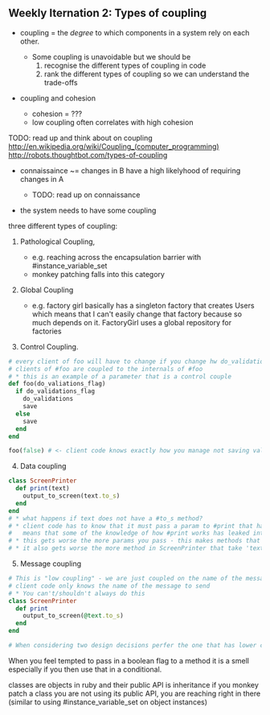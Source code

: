 ## Weekly Iternation 2: Types of coupling

- coupling = the _degree_ to which components in a system rely on each other.
    - Some coupling is unavoidable but we should be
        1. recognise the different types of coupling in code
        2. rank the different types of coupling so we can understand the
           trade-offs

- coupling and cohesion
    - cohesion = ???
    - low coupling often correlates with high cohesion

TODO: read up and think about on coupling
http://en.wikipedia.org/wiki/Coupling_(computer_programming)
http://robots.thoughtbot.com/types-of-coupling

- connaissaince ~= changes in B have a high likelyhood of requiring changes in A
    - TODO: read up on connaissance

- the system needs to have some coupling

three different types of coupling:

1. Pathological Coupling,
    - e.g. reaching across the encapsulation barrier with #instance_variable_set
    - monkey patching falls into this category

2. Global Coupling
    - e.g. factory girl basically has a singleton factory that creates Users
      which means that I can't easily change that factory because so much
      depends on it. FactoryGirl uses a global repository for factories

3. Control Coupling.

```ruby
# every client of foo will have to change if you change hw do_validations_flag works
# clients of #foo are coupled to the internals of #foo
# * this is an example of a parameter that is a control couple
def foo(do_valiations_flag)
  if do_validations_flag
    do_validations
    save
  else
    save
  end
end

foo(false) # <- client code knows exactly how you manage not saving validations internally
```

4. Data coupling

```ruby
class ScreenPrinter
  def print(text)
    output_to_screen(text.to_s)
  end
end
# * what happens if text does not have a #to_s method?
# * client code has to know that it must pass a param to #print that has a #to_s - this
#   means that some of the knowledge of how #print works has leaked into the client code.
# * this gets worse the more params you pass - this makes methods that take 0 args better than those that take any
# * it also gets worse the more method in ScreenPrinter that take 'text'
```

5. Message coupling

```ruby
# This is "low coupling" - we are just coupled on the name of the message i.e.
# client code only knows the name of the message to send
# * You can't/shouldn't always do this
class ScreenPrinter
  def print
    output_to_screen(@text.to_s)
  end
end

# When considering two design decisions perfer the one that has lower coupling
```

When you feel tempted to pass in a boolean flag to a method it is a smell
especially if you then use that in a conditional.

classes are objects in ruby and their public API is inheritance if you monkey
patch a class you are not using its public API, you are reaching right in there
(similar to using #instance_variable_set on object instances)
